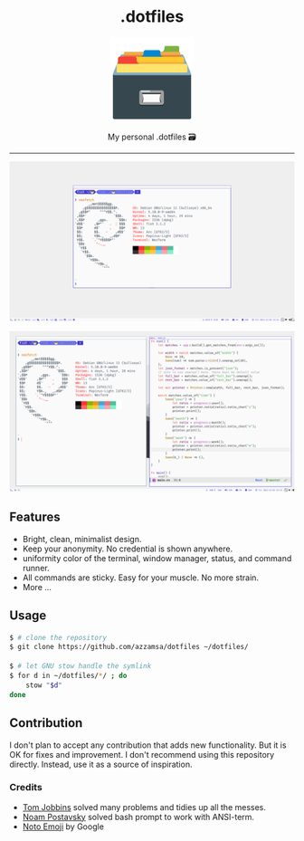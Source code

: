 <div align="center">
<h1>.dotfiles</h1>

<img src='assets/logo.png' width=150px/>

My personal .dotfiles 🗃️

</div>

---

<p align="center"><img src="assets/preview1.png"/></p>
<p align="center"><img src="assets/preview2.png"/></p>

## Features

- Bright, clean, minimalist design.
- Keep your anonymity. No credential is shown anywhere.
- uniformity color of the terminal, window manager, status, and command runner.
- All commands are sticky. Easy for your muscle. No more strain.
- More ...

## Usage

``` bash
$ # clone the repository
$ git clone https://github.com/azzamsa/dotfiles ~/dotfiles/

$ # let GNU stow handle the symlink
$ for d in ~/dotfiles/*/ ; do
    stow "$d"
done
```

## Contribution

I don't plan to accept any contribution that adds new functionality. But it is OK for fixes and improvement. I don't recommend using this repository directly. Instead, use it as a source of inspiration.

### Credits

- [Tom Jobbins](https://github.com/TheBloke) solved many problems and tidies up all the messes.
- [Noam Postavsky](https://github.com/npostavs) solved bash prompt to work with ANSI-term.
- [Noto Emoji](https://github.com/googlefonts/noto-emoji) by Google

